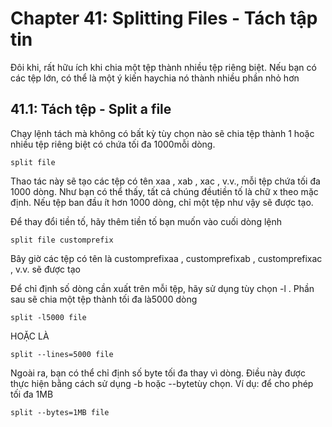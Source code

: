 # Chapter 41: Splitting Files - Tách tập tin

Đôi khi, rất hữu ích khi chia một tệp thành nhiều tệp riêng biệt. Nếu bạn có các tệp lớn, có thể là một ý kiến ​​haychia nó thành nhiều phần nhỏ hơn

## 41.1: Tách tệp - Split a file

Chạy lệnh tách mà không có bất kỳ tùy chọn nào sẽ chia tệp thành 1 hoặc nhiều tệp riêng biệt có chứa tối đa 1000mỗi dòng.

```
split file
```

Thao tác này sẽ tạo các tệp có tên xaa , xab , xac , v.v., mỗi tệp chứa tối đa 1000 dòng. Như bạn có thể thấy, tất cả chúng đềutiền tố là chữ x theo mặc định. Nếu tệp ban đầu ít hơn 1000 dòng, chỉ một tệp như vậy sẽ được tạo.

Để thay đổi tiền tố, hãy thêm tiền tố bạn muốn vào cuối dòng lệnh

```
split file customprefix
```

Bây giờ các tệp có tên là customprefixaa , customprefixab , customprefixac , v.v. sẽ được tạo

Để chỉ định số dòng cần xuất trên mỗi tệp, hãy sử dụng tùy chọn -l . Phần sau sẽ chia một tệp thành tối đa là5000 dòng

```
split -l5000 file
```

HOẶC LÀ

```
split --lines=5000 file
```

Ngoài ra, bạn có thể chỉ định số byte tối đa thay vì dòng. Điều này được thực hiện bằng cách sử dụng -b hoặc --bytetùy chọn. Ví dụ: để cho phép tối đa 1MB

```
split --bytes=1MB file
```